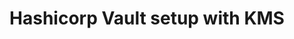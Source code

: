---
title: Hashicorp Vault setup with KMS
published: 2025-08-20
description: Guide to Setup Hashicorp Vault with AWS KMS or Google Cloud KMS
tags: [EKS, AWS, Kubernetes]
category: Docs
draft: true
prevTitle: "Cert-Manager + Route53 Setup"
prevSlug: "cert-manager"
---